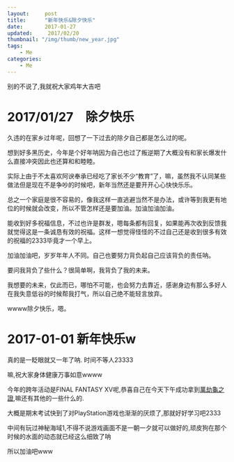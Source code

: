 ```yaml
---
layout:     post
title:      "新年快乐&除夕快乐"
date:       2017-01-27
updated:     2017/02/20
thumbnail: "/img/thumb/new_year.jpg"
tags:
    - Me
categories:
    - Me
---
```


别的不说了,我就祝大家鸡年大吉吧

# 2017/01/27　除夕快乐

久违的在家乡过年呢，回想了一下过去的除夕自己都是怎么过的呢。

想到好多黑历史，今年是个好年呐因为自己也过了叛逆期了大概没有和家长爆发什么直接冲突因此也还算和和睦睦。

实际上由于不太喜欢阿谀奉承已经吃了家长不少“教育”了，嘛，虽然我不认同某些做法但是现在不是争吵的时候吧，新年当然还是要开开心心快快乐乐。

总之一个家庭是很不容易的，像我这样一直逃避当然不是办法，或许等到我更有地位的时候就会改变，所以不管怎样还是要加油。加油加油加油。

能收到好多祝福信息，不过也许是群发，嗯每条都有回复，如果能再次收到反馈我就觉得这是一条诚恳有效的祝福。这样一想觉得怪怪的不过自己还是收到很多有效的祝福的2333毕竟才一个早上。

加油加油吧，岁岁年年人不同。自己也要努力背负起自己应该背负的责任呐。

要问我背负了些什么？很简单啊，我背负了我的未来。

我想要的未来，仅此而已，哪怕不可能，也会努力去靠近，感谢身边有那么多好人在我失意低谷的时候帮我打气，所以自己绝不能轻言放弃。

wwww除夕快乐，嗯。

# 2017-01-01 新年快乐w

真的是一眨眼就又一年了呐. 时间不等人23333

嘛,祝大家身体健康万事如意wwww

今年的跨年活动是FINAL FANTASY XV呢,恭喜自己在今天下午成功拿到[萬劫龜之證](http://psnine.com/trophy/10875051),嘛还有其他的一些什么的.

大概是期末考试快到了对PlayStation游戏也渐渐的厌烦了,那就好好学习吧2333

中间有玩过神秘海域1,不得不说游戏画面不是一朝一夕就可以做好的,顽皮狗在那个时候的水面的动态就已经这么细致了呐

所以加油吧www

